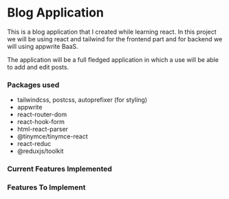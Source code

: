 # Blog Application

This is a blog application that I created while learning react. In this project we will be using react and tailwind for the frontend part and for backend we will using appwrite BaaS.

The application will be a full fledged application in which a use will be able to add and edit posts.

### Packages used
- tailwindcss, postcss, autoprefixer (for styling)
- appwrite
- react-router-dom
- react-hook-form
- html-react-parser
- @tinymce/tinymce-react
- react-reduc
- @reduxjs/toolkit

### Current Features Implemented

### Features To Implement